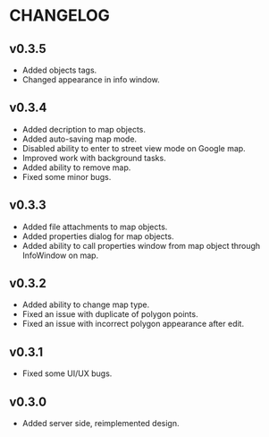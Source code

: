 # CHANGELOG

## v0.3.5
- Added objects tags.
- Changed appearance in info window.

## v0.3.4
- Added decription to map objects.
- Added auto-saving map mode.
- Disabled ability to enter to street view mode on Google map.
- Improved work with background tasks.
- Added ability to remove map.
- Fixed some minor bugs.

## v0.3.3
- Added file attachments to map objects.
- Added properties dialog for map objects.
- Added ability to call properties window from map object through InfoWindow on map.

## v0.3.2
- Added ability to change map type.
- Fixed an issue with duplicate of polygon points.
- Fixed an issue with incorrect polygon appearance after edit.

## v0.3.1
- Fixed some UI/UX bugs.

## v0.3.0
- Added server side, reimplemented design.